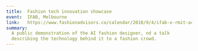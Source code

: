 ```yaml
---
title:  Fashion tech innovation showcase
event:  IFAB, Melbourne
link:   https://www.fashionadvisors.co/calendar/2018/9/4/ifab-x-rmit-activator-fashion-tech-innovation-showcase
summary:
  A public demonstration of the AI fashion designer, nd a talk
  describing the technology behind it to a fashion crowd.
---
```


